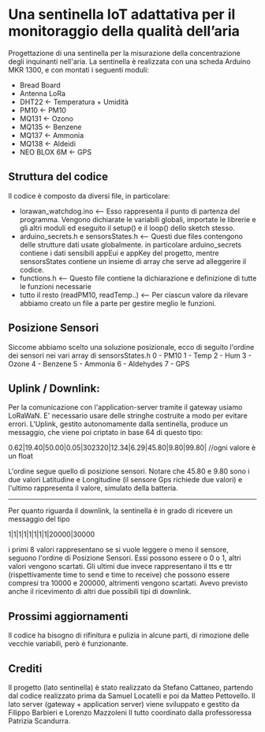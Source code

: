 # Una sentinella IoT adattativa per il monitoraggio della qualità dell’aria

Progettazione di una sentinella per la misurazione della concentrazione degli inquinanti nell'aria. La sentinella è realizzata con una scheda Arduino MKR 1300, e con montati i seguenti moduli:
* Bread Board
* Antenna LoRa
* DHT22 <- Temperatura + Umidità
* PM10 <- PM10
* MQ131 <- Ozono
* MQ135 <- Benzene
* MQ137 <- Ammonia
* MQ138 <- Aldeidi
* NEO BLOX 6M <- GPS


## Struttura del codice

Il codice è composto da diversi file, in particolare:
* lorawan_watchdog.ino <-- Esso rappresenta il punto di partenza del programma. Vengono dichiarate le variabili globali, importate le librerie e gli altri moduli ed eseguito il setup() e il loop() dello sketch stesso.
* arduino_secrets.h e sensorsStates.h <-- Questi due files contengono delle strutture dati usate globalmente. in particolare arduino_secrets contiene i dati sensibili appEui e appKey del progetto, mentre sensorsStates contiene un insieme di array che serve ad alleggerire il codice.
* functions.h <-- Questo file contiene la dichiarazione e definizione di tutte le funzioni necessarie
* tutto il resto (readPM10, readTemp..) <--  Per ciascun valore da rilevare abbiamo creato un file a parte per gestire meglio le funzioni.


## Posizione Sensori

Siccome abbiamo scelto una soluzione posizionale, ecco di seguito l'ordine dei sensori nei vari array di sensorsStates.h
0 - PM10
1 - Temp
2 - Hum
3 - Ozone
4 - Benzene
5 - Ammonia
6 - Aldehydes
7 - GPS


## Uplink / Downlink:

Per la comunicazione con l'application-server tramite il gateway usiamo LoRaWaN. E' necessario usare delle stringhe costruite a modo per evitare errori.
L'Uplink, gestito autonomamente dalla sentinella, produce un messaggio, che viene poi criptato in base 64 di questo tipo:

0.62|19.40|50.00|0.05|302320|12.34|6.29|45.80|9.80|99.80|   //ogni valore è un float

L'ordine segue quello di posizione sensori. Notare che 45.80 e 9.80 sono i due valori Latitudine e Longitudine (il sensore Gps richiede due valori) e l'ultimo rappresenta il valore, simulato della batteria. 

------------------------------------------------

Per quanto riguarda il downlink, la sentinella è in grado di ricevere un messaggio del tipo

1|1|1|1|1|1|1|1|20000|30000 

i primi 8 valori rappresentano se si vuole leggere o meno il sensore, seguono l'ordine di Posizione Sensori. Essi possono essere o 0 o 1, altri valori vengono scartati. Gli ultimi due invece rappresentano il tts e ttr (rispettivamente time to send e time to receive) che possono essere compresi tra 10000 e 200000, altrimenti vengono scartati.
Avevo previsto anche il ricevimento di altri due possibili tipi di downlink.


## Prossimi aggiornamenti

Il codice ha bisogno di rifinitura e pulizia in alcune parti, di rimozione delle vecchie variabili, però è funzionante.

## Crediti
Il progetto (lato sentinella) è stato realizzato da Stefano Cattaneo, partendo dal codice realizzato prima da Samuel Locatelli e poi da Matteo Pettovello.
Il lato server (gateway + application server) viene sviluppato e gestito da Filippo Barbieri e Lorenzo Mazzoleni
Il tutto coordinato dalla professoressa Patrizia Scandurra.
